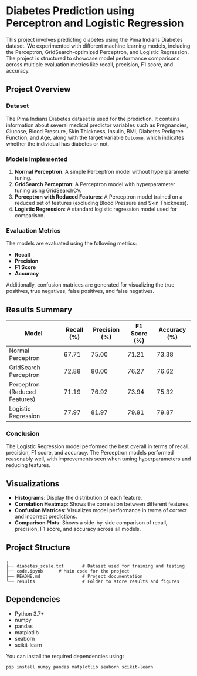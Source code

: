 
# Diabetes Prediction using Perceptron and Logistic Regression

This project involves predicting diabetes using the Pima Indians Diabetes dataset. We experimented with different machine learning models, including the Perceptron, GridSearch-optimized Perceptron, and Logistic Regression. The project is structured to showcase model performance comparisons across multiple evaluation metrics like recall, precision, F1 score, and accuracy.

## Project Overview

### Dataset
The Pima Indians Diabetes dataset is used for the prediction. It contains information about several medical predictor variables such as Pregnancies, Glucose, Blood Pressure, Skin Thickness, Insulin, BMI, Diabetes Pedigree Function, and Age, along with the target variable `Outcome`, which indicates whether the individual has diabetes or not.

### Models Implemented
1. **Normal Perceptron**: A simple Perceptron model without hyperparameter tuning.
2. **GridSearch Perceptron**: A Perceptron model with hyperparameter tuning using GridSearchCV.
3. **Perceptron with Reduced Features**: A Perceptron model trained on a reduced set of features (excluding Blood Pressure and Skin Thickness).
4. **Logistic Regression**: A standard logistic regression model used for comparison.

### Evaluation Metrics
The models are evaluated using the following metrics:
- **Recall**
- **Precision**
- **F1 Score**
- **Accuracy**

Additionally, confusion matrices are generated for visualizing the true positives, true negatives, false positives, and false negatives.

## Results Summary

| Model                     | Recall (%) | Precision (%) | F1 Score (%) | Accuracy (%) |
|----------------------------|------------|----------------|--------------|--------------|
| Normal Perceptron           | 67.71      | 75.00          | 71.21        | 73.38        |
| GridSearch Perceptron       | 72.88      | 80.00          | 76.27        | 76.62        |
| Perceptron (Reduced Features)| 71.19     | 76.92          | 73.94        | 75.32        |
| Logistic Regression         | 77.97      | 81.97          | 79.91        | 79.87        |

### Conclusion
The Logistic Regression model performed the best overall in terms of recall, precision, F1 score, and accuracy. The Perceptron models performed reasonably well, with improvements seen when tuning hyperparameters and reducing features.

## Visualizations

- **Histograms**: Display the distribution of each feature.
- **Correlation Heatmap**: Shows the correlation between different features.
- **Confusion Matrices**: Visualizes model performance in terms of correct and incorrect predictions.
- **Comparison Plots**: Shows a side-by-side comparison of recall, precision, F1 score, and accuracy across all models.

## Project Structure

```
.
├── diabetes_scale.txt       # Dataset used for training and testing
├── code.ipynb      # Main code for the project
├── README.md                # Project documentation
└── results                  # Folder to store results and figures
```


## Dependencies
- Python 3.7+
- numpy
- pandas
- matplotlib
- seaborn
- scikit-learn

You can install the required dependencies using:
```bash
pip install numpy pandas matplotlib seaborn scikit-learn
```
